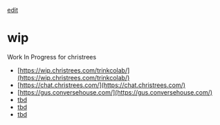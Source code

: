 [edit](https://github.com/christrees/wip/edit/main/README.md)
# wip
Work In Progress for christrees

- [https://wip.christrees.com/trinkcolab/](https://wip.christrees.com/trinkcolab/)
- [https://chat.christrees.com/](https://chat.christrees.com/)
- [https://gus.conversehouse.com/](https://gus.conversehouse.com/)
- [tbd]()
- [tbd]()
- [tbd]()
